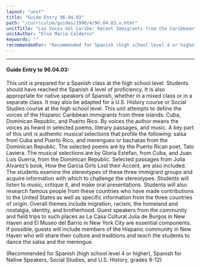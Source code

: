 ```yaml
---
layout: "unit"
title: "Guide Entry 96.04.03"
path: "/curriculum/guides/1996/4/96.04.03.x.html"
unitTitle: "Las Voces del Caribe: Recent Immigrants from the Caribbean"
unitAuthor: "Elsa Maria Caldersn"
keywords: ""
recommendedFor: "Recommended for Spanish (high school level 4 or higher), Spanish for Native Speakers, Social Studies, and U.S. History, grades 9-12"
---
```

<body>
<hr/>
 <h4>
  Guide Entry to 96.04.03:
 </h4>
 This unit is prepared for a Spanish class at the high school level. Students should have reached the Spanish 4 level of proficiency. It is also appropriate for native speakers of Spanish, whether in a mixed class or in a separate class. It may also be adapted for a U.S. History course or Social Studies course at the high school level. This unit attempts to define the voices of the Hispanic Caribbean immigrants from three islands: Cuba, Dominican Republic, and Puerto Rico. By voices the author means the voices as heard in selected poems, literary passages, and music. A key part of this unit is authentic musical selections that profile the following: salsa from Cuba and Puerto Rico, and merengues or bachatas from the Dominican Republic. The selected poems are by the Puerto Rican poet, Tato Laviera. The musical selections are by Gloria Estefan, from Cuba, and Juan Luis Guerra, from the Dominican Republic. Selected passages from Julia Alvarez’s book, How the Garcia Girls Lost their Accent, are also included. The students examine the stereotypes of these three immigrant groups and acquire information with which to challenge the stereotypes. Students will listen to music, critique it, and make oral presentations. Students will also research famous people from these countries who have made contributions to the United States as well as specific information from the three countries of origin. Overall themes include migration, racism, the homeland and nostalgia, identity, and brotherhood. Guest speakers from the community and field trips to such places as La Casa Cultural Julia de Burgos in New Haven and El Museo del Barrio in New York City are essential components. If possible, guests will include members of the Hispanic community in New Haven who will share their culture and traditions and teach the students to dance the salsa and the merengue.
 <p>
  (Recommended for Spanish (high school level 4 or higher), Spanish for Native Speakers, Social Studies, and U.S. History, grades 9-12)
 </p>

</body>